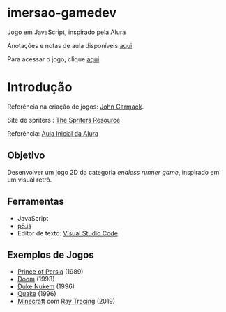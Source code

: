 # imersao-gamedev
Jogo em JavaScript, inspirado pela Alura

Anotações e notas de aula disponíveis [aqui](https://github.com/radiegues06/imersao-gamedev/blob/master/notas-de-aula.md).

Para acessar o jogo, clique [aqui](https://radiegues06.github.io/imersao-gamedev/).

# Introdução

Referência na criação de jogos: [John Carmack](https://pt.wikipedia.org/wiki/John_Carmack).

Site de spriters : [The Spriters Resource](https://www.spriters-resource.com/)

Referência: [Aula Inicial da Alura](https://www.youtube.com/watch?v=NAGb_i94UYo)

## Objetivo

Desenvolver um jogo 2D da categoria *endless runner game*, inspirado em um visual retrô.

## Ferramentas
* JavaScript
* [p5.js](https://p5js.org/)
* Editor de texto: [Visual Studio Code](https://code.visualstudio.com/)

## Exemplos de Jogos

* [Prince of Persia](https://www.youtube.com/watch?v=wKgLfqOVHco)  (1989)
* [Doom](https://www.youtube.com/watch?v=8mEP4cflrd4) (1993)
* [Duke Nukem](https://www.youtube.com/watch?v=4rSGPiNqbg0) (1996)
* [Quake](https://www.youtube.com/watch?v=ZHT2TgMX7Rg) (1996)
* [Minecraft](https://www.youtube.com/watch?v=91kxRGeg9wQ) com [Ray Tracing](https://pt.wikipedia.org/wiki/Ray_tracing) (2019)
